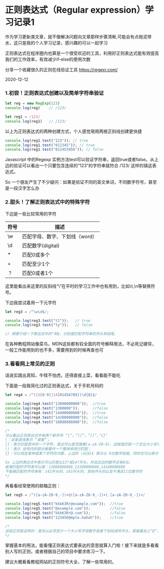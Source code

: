 # 正则表达式（Regular expression）学习记录1

作为学习更新类文章，就不像解决问题向文章那样步骤清晰,可能会有点拖泥带水，这只是我的个人学习记录，感兴趣的可以一起学习

正则表达式在程序圈内也算是一个很受欢迎的工具，利用好正则表达式能有效提高我们的工作效率，有效减少if-else的使用次数

分享一个收藏很久的正则在线验证工具	https://regexr.com/

2020-12-12

### 1.初尝！正则表达式创建以及简单字符串验证

```javascript
let reg = new RegExp(123)
console.log(reg)	// /123/

let reg1 = /123/
console.log(reg1)	// /123/
```

以上为正则表达式的两种创建方式，个人感觉用用两根正斜线创建更快捷

```javascript
console.log(reg1.test("123")); // true
console.log(reg1.test("012345")); // true
console.log(reg1.test("012453456")); // false
```
Javascript 中的Regexp 实例方法test可以验证字符串，返回true或者false。从上边的验证可以看出一个只要包含连续的“123”的字符串就符合 /123/ 这样的镇这表达式。

So 一个朋友产生了不少疑问：如果是验证不同的英文单词，不同数字符号，甚至是一段汉字怎么办

### 2.甜头！了解正则表达式中的特殊字符

下边是一些比较常用的字符

| 符号 | 描述                           |
| ---- | ------------------------------ |
| \w   | 匹配字母、数字、下划线（word） |
| \d   | 匹配数字(digital)              |
| *    | 匹配0或多个                    |
| +    | 匹配至少1个                    |
| ？   | 匹配0或者1个                   |

这里能看出来这里的反斜线“\”在平时的学习工作中也有用到，比如\t,\n等替换符号。

下边我尝试着用一下元字符

```javascript
let reg3 = /^\w\d$/;

console.log(reg3.test("t1"));   // true
console.log(reg3.test("ty"));  	// false

// 顺便介绍一下表达式中的^和$，分别是匹配字符串的开头和结尾。
```
在各种教程网站像菜鸟，MDN这些都有较全面的符号解释用法，不必死记硬背，一般工作能用到的也不多，需要用到的时候再查也可

### 3.看看网上常见的正则

话说实践出真知，牛犊不怕虎。还得直接上菜，看看能不能吃

下面是一段我简化过的正则表达式，关于手机号码的

```javascript
let reg4 = /^(13[0-9]|14[01456789])\d{8}$/

console.log(reg4.test("13000000000"));  //true
console.log(reg4.test("1300000"));      //false
console.log(reg4.test("14400000000"));  //true
console.log(reg4.test("14200000000"));  //false
console.log(reg4.test("18888888888"));  //false

/* 
可以看出正则表达式中有两个新符号 “|”，“[]”，“()”,"{}"
|：这条竖线表示 “或者”；
[]：表示匹配其中的一个字符，里边可以是范围像[a-zA-Z0-9]，这就是匹配一个无论大小写字母或者一个数字；
()：表示 括号内的部分被看作一个整体来进行匹配；
{}：可以规定某种或某个字符的次数，上边的 \d{8}$ 表示以 8位数字结尾。同时也可以表示一个范围，像\d{3,7}表示需要 3-7位的数字（包括3和7）；

So 上边的表达式中表示可以匹配以13?或14?开头，并且后边的数字还有8位。
能被匹配的字符串可以是：13088888888,13100000000,14188888888
不能被匹配的字符串有：142开头的，143开头的，其他开头的以及不满足11位数字的
*/ 
```

再看看经常使用的邮箱正则：
```javascript
let reg5 = /^([a-zA-Z0-9_-])+@([a-zA-Z0-9_-])+(.[a-zA-Z0-9_-])+/

console.log(reg5.test("kkkK3Rr@example.com"));  //true
console.log(reg5.test("@example.com"));         //false
console.log(reg5.test("kkkK3Rr@.com"));         //false
console.log(reg5.test("123456@mple.hahah"));    //true

/* 
这段正则是这样的：首先以必须至少一个大小写字母数字或者下划线减号开头，紧接着加上“@”，再然后必须跟上至少一个大小写字母数字或者下划线减号，再然后必须跟上一个点“.”，再接着至少一个大小写字母数字或者下划线减号结尾。
*/
```

掌握基本的用法，能看懂正则表达式要表达的意思就算入门啦！接下来就是多看看别人写的正则，或者根据自己的项目中要求练习一下。

建议大概看看教程网站的正则符号大全，了解一些常用的。